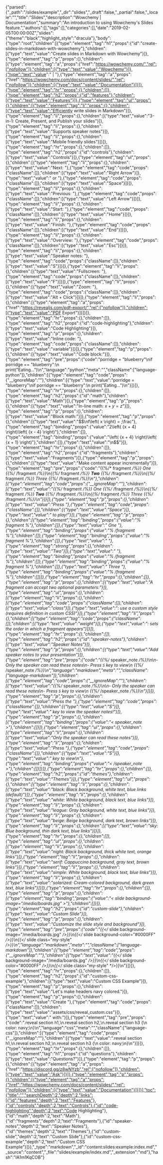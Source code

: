 {"parsed":{"_path":"/slides/example","_dir":"slides","_draft":false,"_partial":false,"_locale":"","title":"Slides","description":"Wowchemy | Documentation","summary":"An introduction to using Wowchemy's Slides feature.","authors":[],"tags":[],"categories":[],"date":"2019-02-05T00:00:00Z","slides":{"theme":"black","highlight_style":"dracula"},"body":{"type":"root","children":[{"type":"element","tag":"h1","props":{"id":"create-slides-in-markdown-with-wowchemy"},"children":[{"type":"text","value":"Create slides in Markdown with Wowchemy"}]},{"type":"element","tag":"p","props":{},"children":[{"type":"element","tag":"a","props":{"href":"https://wowchemy.com/","rel":["nofollow"]},"children":[{"type":"text","value":"Wowchemy"}]},{"type":"text","value":" | "},{"type":"element","tag":"a","props":{"href":"https://wowchemy.com/docs/content/slides/","rel":["nofollow"]},"children":[{"type":"text","value":"Documentation"}]}]},{"type":"element","tag":"hr","props":{},"children":[]},{"type":"element","tag":"h2","props":{"id":"features"},"children":[{"type":"text","value":"Features"}]},{"type":"element","tag":"ul","props":{},"children":[{"type":"element","tag":"li","props":{},"children":[{"type":"text","value":"Efficiently write slides in Markdown"}]},{"type":"element","tag":"li","props":{},"children":[{"type":"text","value":"3-in-1: Create, Present, and Publish your slides"}]},{"type":"element","tag":"li","props":{},"children":[{"type":"text","value":"Supports speaker notes"}]},{"type":"element","tag":"li","props":{},"children":[{"type":"text","value":"Mobile friendly slides"}]}]},{"type":"element","tag":"hr","props":{},"children":[]},{"type":"element","tag":"h2","props":{"id":"controls"},"children":[{"type":"text","value":"Controls"}]},{"type":"element","tag":"ul","props":{},"children":[{"type":"element","tag":"li","props":{},"children":[{"type":"text","value":"Next: "},{"type":"element","tag":"code","props":{"className":[]},"children":[{"type":"text","value":"Right Arrow"}]},{"type":"text","value":" or "},{"type":"element","tag":"code","props":{"className":[]},"children":[{"type":"text","value":"Space"}]}]},{"type":"element","tag":"li","props":{},"children":[{"type":"text","value":"Previous: "},{"type":"element","tag":"code","props":{"className":[]},"children":[{"type":"text","value":"Left Arrow"}]}]},{"type":"element","tag":"li","props":{},"children":[{"type":"text","value":"Start: "},{"type":"element","tag":"code","props":{"className":[]},"children":[{"type":"text","value":"Home"}]}]},{"type":"element","tag":"li","props":{},"children":[{"type":"text","value":"Finish: "},{"type":"element","tag":"code","props":{"className":[]},"children":[{"type":"text","value":"End"}]}]},{"type":"element","tag":"li","props":{},"children":[{"type":"text","value":"Overview: "},{"type":"element","tag":"code","props":{"className":[]},"children":[{"type":"text","value":"Esc"}]}]},{"type":"element","tag":"li","props":{},"children":[{"type":"text","value":"Speaker notes: "},{"type":"element","tag":"code","props":{"className":[]},"children":[{"type":"text","value":"S"}]}]},{"type":"element","tag":"li","props":{},"children":[{"type":"text","value":"Fullscreen: "},{"type":"element","tag":"code","props":{"className":[]},"children":[{"type":"text","value":"F"}]}]},{"type":"element","tag":"li","props":{},"children":[{"type":"text","value":"Zoom: "},{"type":"element","tag":"code","props":{"className":[]},"children":[{"type":"text","value":"Alt + Click"}]}]},{"type":"element","tag":"li","props":{},"children":[{"type":"element","tag":"a","props":{"href":"https://revealjs.com/pdf-export/","rel":["nofollow"]},"children":[{"type":"text","value":"PDF Export"}]}]}]},{"type":"element","tag":"hr","props":{},"children":[]},{"type":"element","tag":"h2","props":{"id":"code-highlighting"},"children":[{"type":"text","value":"Code Highlighting"}]},{"type":"element","tag":"p","props":{},"children":[{"type":"text","value":"Inline code: "},{"type":"element","tag":"code","props":{"className":[]},"children":[{"type":"text","value":"variable"}]}]},{"type":"element","tag":"p","props":{},"children":[{"type":"text","value":"Code block:"}]},{"type":"element","tag":"pre","props":{"code":"porridge = \"blueberry\"\nif porridge == \"blueberry\":\n    print(\"Eating...\")\n","language":"python","meta":"","className":["language-python"]},"children":[{"type":"element","tag":"code","props":{"__ignoreMap":""},"children":[{"type":"text","value":"porridge = \"blueberry\"\nif porridge == \"blueberry\":\n    print(\"Eating...\")\n"}]}]},{"type":"element","tag":"hr","props":{},"children":[]},{"type":"element","tag":"h2","props":{"id":"math"},"children":[{"type":"text","value":"Math"}]},{"type":"element","tag":"p","props":{},"children":[{"type":"text","value":"In-line math: $x + y = z$"}]},{"type":"element","tag":"p","props":{},"children":[{"type":"text","value":"Block math:"}]},{"type":"element","tag":"p","props":{},"children":[{"type":"text","value":"$$\nf\\left( x \\right) = ;\\frac"},{"type":"element","tag":"binding","props":{"value":"2\\left( {x + 4} \\right)\\left( {x - 4} \\right)"},"children":[]},{"type":"element","tag":"binding","props":{"value":"\\left( {x + 4} \\right)\\left( {x + 1} \\right)"},"children":[]},{"type":"text","value":"\n$$"}]},{"type":"element","tag":"hr","props":{},"children":[]},{"type":"element","tag":"h2","props":{"id":"fragments"},"children":[{"type":"text","value":"Fragments"}]},{"type":"element","tag":"p","props":{},"children":[{"type":"text","value":"Make content appear incrementally"}]},{"type":"element","tag":"pre","props":{"code":"{{%/* fragment */%}} One {{%/* /fragment */%}}\n{{%/* fragment */%}} **Two** {{%/* /fragment */%}}\n{{%/* fragment */%}} Three {{%/* /fragment */%}}\n"},"children":[{"type":"element","tag":"code","props":{"__ignoreMap":""},"children":[{"type":"text","value":"{{%/* fragment */%}} One {{%/* /fragment */%}}\n{{%/* fragment */%}} **Two** {{%/* /fragment */%}}\n{{%/* fragment */%}} Three {{%/* /fragment */%}}\n"}]}]},{"type":"element","tag":"p","props":{},"children":[{"type":"text","value":"Press "},{"type":"element","tag":"code","props":{"className":[]},"children":[{"type":"text","value":"Space"}]},{"type":"text","value":" to play!"}]},{"type":"element","tag":"p","props":{},"children":[{"type":"element","tag":"binding","props":{"value":"% fragment %"},"children":[]},{"type":"text","value":" One "},{"type":"element","tag":"binding","props":{"value":"% /fragment %"},"children":[]},{"type":"element","tag":"binding","props":{"value":"% fragment %"},"children":[]},{"type":"text","value":" "},{"type":"element","tag":"strong","props":{},"children":[{"type":"text","value":"Two"}]},{"type":"text","value":" "},{"type":"element","tag":"binding","props":{"value":"% /fragment %"},"children":[]},{"type":"element","tag":"binding","props":{"value":"% fragment %"},"children":[]},{"type":"text","value":" Three "},{"type":"element","tag":"binding","props":{"value":"% /fragment %"},"children":[]}]},{"type":"element","tag":"hr","props":{},"children":[]},{"type":"element","tag":"p","props":{},"children":[{"type":"text","value":"A fragment can accept two optional parameters:"}]},{"type":"element","tag":"ul","props":{},"children":[{"type":"element","tag":"li","props":{},"children":[{"type":"element","tag":"code","props":{"className":[]},"children":[{"type":"text","value":"class"}]},{"type":"text","value":": use a custom style (requires definition in custom CSS)"}]},{"type":"element","tag":"li","props":{},"children":[{"type":"element","tag":"code","props":{"className":[]},"children":[{"type":"text","value":"weight"}]},{"type":"text","value":": sets the order in which a fragment appears"}]}]},{"type":"element","tag":"hr","props":{},"children":[]},{"type":"element","tag":"h2","props":{"id":"speaker-notes"},"children":[{"type":"text","value":"Speaker Notes"}]},{"type":"element","tag":"p","props":{},"children":[{"type":"text","value":"Add speaker notes to your presentation"}]},{"type":"element","tag":"pre","props":{"code":"{{%/* speaker_note */%}}\n\n- Only the speaker can read these notes\n- Press `S` key to view\n  {{%/* /speaker_note */%}}\n","language":"markdown","meta":"","className":["language-markdown"]},"children":[{"type":"element","tag":"code","props":{"__ignoreMap":""},"children":[{"type":"text","value":"{{%/* speaker_note */%}}\n\n- Only the speaker can read these notes\n- Press `S` key to view\n  {{%/* /speaker_note */%}}\n"}]}]},{"type":"element","tag":"p","props":{},"children":[{"type":"text","value":"Press the "},{"type":"element","tag":"code","props":{"className":[]},"children":[{"type":"text","value":"S"}]},{"type":"text","value":" key to view the speaker notes!"}]},{"type":"element","tag":"p","props":{},"children":[{"type":"element","tag":"binding","props":{"value":"< speaker_note >"},"children":[]}]},{"type":"element","tag":"ul","props":{},"children":[{"type":"element","tag":"li","props":{},"children":[{"type":"text","value":"Only the speaker can read these notes"}]},{"type":"element","tag":"li","props":{},"children":[{"type":"text","value":"Press "},{"type":"element","tag":"code","props":{"className":[]},"children":[{"type":"text","value":"S"}]},{"type":"text","value":" key to view\n"},{"type":"element","tag":"binding","props":{"value":"< /speaker_note >"},"children":[]}]}]},{"type":"element","tag":"hr","props":{},"children":[]},{"type":"element","tag":"h2","props":{"id":"themes"},"children":[{"type":"text","value":"Themes"}]},{"type":"element","tag":"ul","props":{},"children":[{"type":"element","tag":"li","props":{},"children":[{"type":"text","value":"black: Black background, white text, blue links (default)"}]},{"type":"element","tag":"li","props":{},"children":[{"type":"text","value":"white: White background, black text, blue links"}]},{"type":"element","tag":"li","props":{},"children":[{"type":"text","value":"league: Gray background, white text, blue links"}]},{"type":"element","tag":"li","props":{},"children":[{"type":"text","value":"beige: Beige background, dark text, brown links"}]},{"type":"element","tag":"li","props":{},"children":[{"type":"text","value":"sky: Blue background, thin dark text, blue links"}]}]},{"type":"element","tag":"hr","props":{},"children":[]},{"type":"element","tag":"ul","props":{},"children":[{"type":"element","tag":"li","props":{},"children":[{"type":"text","value":"night: Black background, thick white text, orange links"}]},{"type":"element","tag":"li","props":{},"children":[{"type":"text","value":"serif: Cappuccino background, gray text, brown links"}]},{"type":"element","tag":"li","props":{},"children":[{"type":"text","value":"simple: White background, black text, blue links"}]},{"type":"element","tag":"li","props":{},"children":[{"type":"text","value":"solarized: Cream-colored background, dark green text, blue links"}]}]},{"type":"element","tag":"hr","props":{},"children":[]},{"type":"element","tag":"p","props":{},"children":[{"type":"element","tag":"binding","props":{"value":"< slide background-image=\"/media/boards.jpg\" >"},"children":[]}]},{"type":"element","tag":"h2","props":{"id":"custom-slide"},"children":[{"type":"text","value":"Custom Slide"}]},{"type":"element","tag":"p","props":{},"children":[{"type":"text","value":"Customize the slide style and background"}]},{"type":"element","tag":"pre","props":{"code":"{{</* slide background-image=\"/media/boards.jpg\" */>}}\n{{</* slide background-color=\"#0000FF\" */>}}\n{{</* slide class=\"my-style\" */>}}\n","language":"markdown","meta":"","className":["language-markdown"]},"children":[{"type":"element","tag":"code","props":{"__ignoreMap":""},"children":[{"type":"text","value":"{{</* slide background-image=\"/media/boards.jpg\" */>}}\n{{</* slide background-color=\"#0000FF\" */>}}\n{{</* slide class=\"my-style\" */>}}\n"}]}]},{"type":"element","tag":"hr","props":{},"children":[]},{"type":"element","tag":"h2","props":{"id":"custom-css-example"},"children":[{"type":"text","value":"Custom CSS Example"}]},{"type":"element","tag":"p","props":{},"children":[{"type":"text","value":"Let's make headers navy colored."}]},{"type":"element","tag":"p","props":{},"children":[{"type":"text","value":"Create "},{"type":"element","tag":"code","props":{"className":[]},"children":[{"type":"text","value":"assets/css/reveal_custom.css"}]},{"type":"text","value":" with:"}]},{"type":"element","tag":"pre","props":{"code":".reveal section h1,\n.reveal section h2,\n.reveal section h3 {\n  color: navy;\n}\n","language":"css","meta":"","className":["language-css"]},"children":[{"type":"element","tag":"code","props":{"__ignoreMap":""},"children":[{"type":"text","value":".reveal section h1,\n.reveal section h2,\n.reveal section h3 {\n  color: navy;\n}\n"}]}]},{"type":"element","tag":"hr","props":{},"children":[]},{"type":"element","tag":"h1","props":{"id":"questions"},"children":[{"type":"text","value":"Questions?"}]},{"type":"element","tag":"p","props":{},"children":[{"type":"element","tag":"a","props":{"href":"https://discord.gg/z8wNYzb","rel":["nofollow"]},"children":[{"type":"text","value":"Ask"}]}]},{"type":"element","tag":"p","props":{},"children":[{"type":"element","tag":"a","props":{"href":"https://wowchemy.com/docs/content/slides/","rel":["nofollow"]},"children":[{"type":"text","value":"Documentation"}]}]}],"toc":{"title":"","searchDepth":2,"depth":2,"links":[{"id":"features","depth":2,"text":"Features"},{"id":"controls","depth":2,"text":"Controls"},{"id":"code-highlighting","depth":2,"text":"Code Highlighting"},{"id":"math","depth":2,"text":"Math"},{"id":"fragments","depth":2,"text":"Fragments"},{"id":"speaker-notes","depth":2,"text":"Speaker Notes"},{"id":"themes","depth":2,"text":"Themes"},{"id":"custom-slide","depth":2,"text":"Custom Slide"},{"id":"custom-css-example","depth":2,"text":"Custom CSS Example"}]}},"_type":"markdown","_id":"content:slides:example:index.md","_source":"content","_file":"slides/example/index.md","_extension":"md"},"hash":"lA1m1KqCOB"}